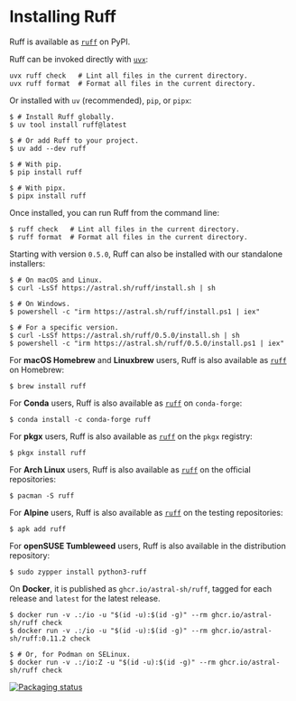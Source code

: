 # Installing Ruff

Ruff is available as [`ruff`](https://pypi.org/project/ruff/) on PyPI.

Ruff can be invoked directly with [`uvx`](https://docs.astral.sh/uv/):

```shell
uvx ruff check   # Lint all files in the current directory.
uvx ruff format  # Format all files in the current directory.
```

Or installed with `uv` (recommended), `pip`, or `pipx`:

```console
$ # Install Ruff globally.
$ uv tool install ruff@latest

$ # Or add Ruff to your project.
$ uv add --dev ruff

$ # With pip.
$ pip install ruff

$ # With pipx.
$ pipx install ruff
```

Once installed, you can run Ruff from the command line:

```console
$ ruff check   # Lint all files in the current directory.
$ ruff format  # Format all files in the current directory.
```

Starting with version `0.5.0`, Ruff can also be installed with our standalone installers:

```console
$ # On macOS and Linux.
$ curl -LsSf https://astral.sh/ruff/install.sh | sh

$ # On Windows.
$ powershell -c "irm https://astral.sh/ruff/install.ps1 | iex"

$ # For a specific version.
$ curl -LsSf https://astral.sh/ruff/0.5.0/install.sh | sh
$ powershell -c "irm https://astral.sh/ruff/0.5.0/install.ps1 | iex"
```

For **macOS Homebrew** and **Linuxbrew** users, Ruff is also available
as [`ruff`](https://formulae.brew.sh/formula/ruff) on Homebrew:

```console
$ brew install ruff
```

For **Conda** users, Ruff is also available as [`ruff`](https://anaconda.org/conda-forge/ruff) on
`conda-forge`:

```console
$ conda install -c conda-forge ruff
```

For **pkgx** users, Ruff is also available as [`ruff`](https://pkgx.dev/pkgs/github.com/charliermarsh/ruff/)
on the `pkgx` registry:

```console
$ pkgx install ruff
```

For **Arch Linux** users, Ruff is also available as [`ruff`](https://archlinux.org/packages/extra/x86_64/ruff/)
on the official repositories:

```console
$ pacman -S ruff
```

For **Alpine** users, Ruff is also available as [`ruff`](https://pkgs.alpinelinux.org/package/edge/testing/x86_64/ruff)
on the testing repositories:

```console
$ apk add ruff
```

For **openSUSE Tumbleweed** users, Ruff is also available in the distribution repository:

```console
$ sudo zypper install python3-ruff
```

On **Docker**, it is published as `ghcr.io/astral-sh/ruff`, tagged for each release and `latest` for
the latest release.

```console
$ docker run -v .:/io -u "$(id -u):$(id -g)" --rm ghcr.io/astral-sh/ruff check
$ docker run -v .:/io -u "$(id -u):$(id -g)" --rm ghcr.io/astral-sh/ruff:0.11.2 check

$ # Or, for Podman on SELinux.
$ docker run -v .:/io:Z -u "$(id -u):$(id -g)" --rm ghcr.io/astral-sh/ruff check
```

[![Packaging status](https://repology.org/badge/vertical-allrepos/ruff-python-linter.svg?exclude_unsupported=1)](https://repology.org/project/ruff-python-linter/versions)
